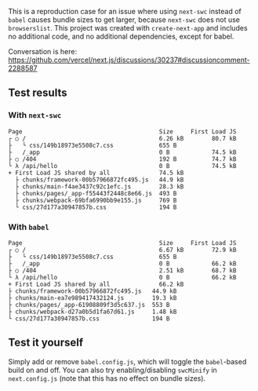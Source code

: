 This is a reproduction case for an issue where using `next-swc` instead of `babel` causes bundle sizes to get larger, because `next-swc` does not use `browserslist`. This project was created with `create-next-app` and includes no additional code, and no additional dependencies, except for babel.

Conversation is here: https://github.com/vercel/next.js/discussions/30237#discussioncomment-2288587

## Test results

### With `next-swc`

```
Page                                       Size     First Load JS
┌ ○ /                                      6.26 kB        80.7 kB
├   └ css/149b18973e5508c7.css             655 B
├   /_app                                  0 B            74.5 kB
├ ○ /404                                   192 B          74.7 kB
└ λ /api/hello                             0 B            74.5 kB
+ First Load JS shared by all              74.5 kB
  ├ chunks/framework-00b57966872fc495.js   44.9 kB
  ├ chunks/main-f4ae3437c92c1efc.js        28.3 kB
  ├ chunks/pages/_app-f55443f2448c8e66.js  493 B
  ├ chunks/webpack-69bfa6990bb9e155.js     769 B
  └ css/27d177a30947857b.css               194 B
```

### With `babel`

```
Page                                       Size     First Load JS
┌ ○ /                                      6.67 kB        72.9 kB
├   └ css/149b18973e5508c7.css             655 B
├   /_app                                  0 B            66.2 kB
├ ○ /404                                   2.51 kB        68.7 kB
└ λ /api/hello                             0 B            66.2 kB
+ First Load JS shared by all              66.2 kB
├ chunks/framework-00b57966872fc495.js   44.9 kB
├ chunks/main-ea7e989417432124.js        19.3 kB
├ chunks/pages/_app-61908809f3d5c637.js  553 B
├ chunks/webpack-d27a0b5d1fa67d61.js     1.48 kB
└ css/27d177a30947857b.css               194 B
```

## Test it yourself

Simply add or remove `babel.config.js`, which will toggle the `babel`-based build on and off. You can also try enabling/disabling `swcMinify` in `next.config.js` (note that this has no effect on bundle sizes).

